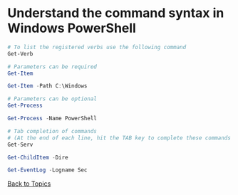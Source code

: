 # Understand the command syntax in Windows PowerShell

```PowerShell
# To list the registered verbs use the following command
Get-Verb

# Parameters can be required
Get-Item

Get-Item -Path C:\Windows 

# Parameters can be optional
Get-Process

Get-Process -Name PowerShell

# Tab completion of commands
# (At the end of each line, hit the TAB key to complete these commands )
Get-Serv

Get-ChildItem -Dire

Get-EventLog -Logname Sec

```

[Back to Topics](../README.md#morning-session)


